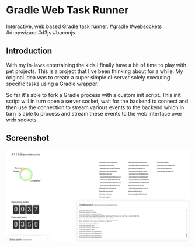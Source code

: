 Gradle Web Task Runner
======================
Interactive, web based Gradle task runner. #gradle #websockets #dropwizard #d3js #baconjs.



Introduction
------------
With my in-laws entertaining the kids I finally have a bit of time to play with pet projects.
This is a project that I've been thinking about for a while. My original idea was to create a super
simple ci-server solely executing specific tasks using a Gradle wrapper.

So far it's able to fork a Gradle process with a custom init script. This init script will in turn
open a server socket, wait for the backend to connect and then use the connection to stream
various events to the backend which in turn is able to process and stream these events to the
web interface over web sockets. 

Screenshot
----------
![Screenshot](https://raw.githubusercontent.com/kimble/gradle-web-runner/master/screenshots/v1.png)
